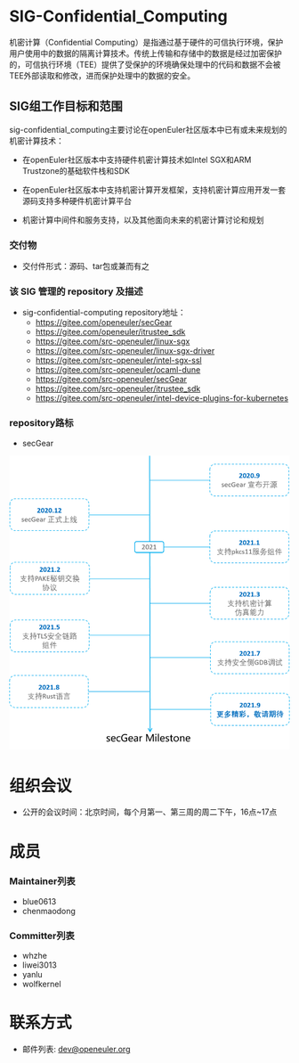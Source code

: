 # SIG-Confidential_Computing
机密计算（Confidential Computing）是指通过基于硬件的可信执行环境，保护用户使用中的数据的隔离计算技术。传统上传输和存储中的数据是经过加密保护的，可信执行环境（TEE）提供了受保护的环境确保处理中的代码和数据不会被TEE外部读取和修改，进而保护处理中的数据的安全。

## SIG组工作目标和范围

sig-confidential_computing主要讨论在openEuler社区版本中已有或未来规划的机密计算技术：

- 在openEuler社区版本中支持硬件机密计算技术如Intel SGX和ARM Trustzone的基础软件栈和SDK

- 在openEuler社区版本中支持机密计算开发框架，支持机密计算应用开发一套源码支持多种硬件机密计算平台

- 机密计算中间件和服务支持，以及其他面向未来的机密计算讨论和规划

### 交付物
   - 交付件形式：源码、tar包或兼而有之

### 该 SIG 管理的 repository 及描述
- sig-confidential-computing repository地址：
  - https://gitee.com/openeuler/secGear
  - https://gitee.com/openeuler/itrustee_sdk
  - https://gitee.com/src-openeuler/linux-sgx
  - https://gitee.com/src-openeuler/linux-sgx-driver
  - https://gitee.com/src-openeuler/intel-sgx-ssl
  - https://gitee.com/src-openeuler/ocaml-dune
  - https://gitee.com/src-openeuler/secGear
  - https://gitee.com/src-openeuler/itrustee_sdk
  - https://gitee.com/src-openeuler/intel-device-plugins-for-kubernetes

### repository路标

- secGear
<img src="secGear_milestone.png" alt="secGear" style="zoom:80%;" />

# 组织会议

- 公开的会议时间：北京时间，每个月第一、第三周的周二下午，16点~17点

# 成员

### Maintainer列表

- blue0613
- chenmaodong

### Committer列表

- whzhe
- liwei3013
- yanlu
- wolfkernel

# 联系方式
- 邮件列表: dev@openeuler.org
